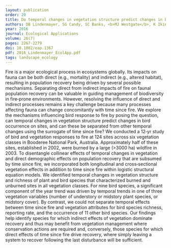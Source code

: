 ```yaml
---
layout: publication
order: 20
title: Do temporal changes in vegetation structure predict changes in bird occupancy additional to time since fire?
authors: DB Lindenmayer, SG Candy, SC Banks, <b>MJ Westgate</b>, K Ikin, JC Pierson, AIT Tulloch & PS Barton
year: 2016
journal: Ecological Applications
volume: 26(7)
pages: 2267-2279
doi: 10.1002/eap.1367
pdf: 2016_Lindenmayer_EcolApp.pdf
tags: landscape_ecology
---
```

Fire is a major ecological process in ecosystems globally. Its impacts on fauna can be both direct (e.g., mortality) and indirect (e.g., altered habitat), resulting in population recovery being driven by several possible mechanisms. Separating direct from indirect impacts of fire on faunal population recovery can be valuable in guiding management of biodiversity in fire‐prone environments. However, resolving the influence of direct and indirect processes remains a key challenge because many processes affecting fauna can change concomitantly with time since fire. We explore the mechanisms influencing bird response to fire by posing the question, can temporal changes in vegetation structure predict changes in bird occurrence on sites, and can these be separated from other temporal changes using the surrogate of time since fire? We conducted a 12‐yr study of bird and vegetation responses to fire at 124 sites across six vegetation classes in Booderee National Park, Australia. Approximately half of these sites, established in 2002, were burned by a large (>3000 ha) wildfire in 2003. To disentangle collinear effects of temporal changes in vegetation and direct demographic effects on population recovery that are subsumed by time since fire, we incorporated both longitudinal and cross‐sectional vegetation effects in addition to time since fire within logistic structural equation models. We identified temporal changes in vegetation structure and richness of plant and bird species that characterized burned and unburned sites in all vegetation classes. For nine bird species, a significant component of the year trend was driven by temporal trends in one of three vegetation variables (number of understory or midstory plant species, or midstory cover). By contrast, we could not separate temporal effects between time since fire and vegetation attributes for bird species richness, reporting rate, and the occurrence of 11 other bird species. Our findings help identify species for which indirect effects of vegetation dominate recovery and thus may benefit from vegetation management where conservation actions are required and, conversely, those species for which direct effects of time since fire drive recovery, where simply leaving a system to recover following the last disturbance will be sufficient.